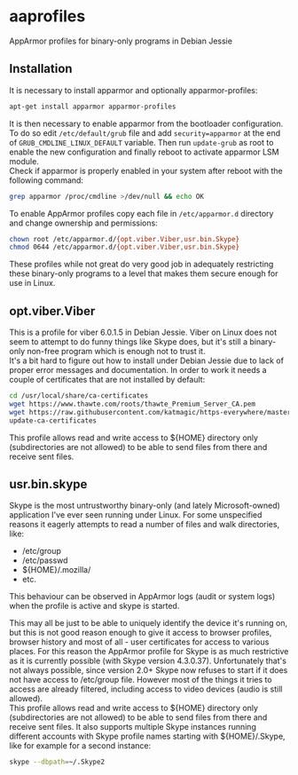 aaprofiles
===
AppArmor profiles for binary-only programs in Debian Jessie

Installation
---
It is necessary to install apparmor and optionally apparmor-profiles:
```sh
apt-get install apparmor apparmor-profiles
```
It is then necessary to enable apparmor from the bootloader configuration. To do so edit `/etc/default/grub` file and add `security=apparmor` at the end of `GRUB_CMDLINE_LINUX_DEFAULT` variable. Then run `update-grub` as root to enable the new configuration and finally reboot to activate apparmor LSM module.  
Check if apparmor is properly enabled in your system after reboot with the following command:
```sh
grep apparmor /proc/cmdline >/dev/null && echo OK
```
To enable AppArmor profiles copy each file in `/etc/apparmor.d` directory and change ownership and permissions:
```sh
chown root /etc/apparmor.d/{opt.viber.Viber,usr.bin.Skype}
chmod 0644 /etc/apparmor.d/{opt.viber.Viber,usr.bin.Skype}
```
These profiles while not great do very good job in adequately restricting these binary-only programs to a level that makes them secure enough for use in Linux.

opt.viber.Viber
---

This is a profile for viber 6.0.1.5 in Debian Jessie. Viber on Linux does not seem to attempt to do funny things like Skype does, but it's still a binary-only non-free program which is enough not to trust it.  
It's a bit hard to figure out how to install under Debian Jessie due to lack of proper error messages and documentation. In order to work it needs a couple of certificates that are not installed by default:
```sh
cd /usr/local/share/ca-certificates
wget https://www.thawte.com/roots/thawte_Premium_Server_CA.pem
wget https://raw.githubusercontent.com/katmagic/https-everywhere/master/cert-validity/mozilla/builtin-certs/Thawte_Premium_Server_CA.crt
update-ca-certificates
```
This profile allows read and write access to ${HOME} directory only (subdirectories are not allowed) to be able to send files from there and receive sent files.  

usr.bin.skype
---

Skype is the most untrustworthy binary-only (and lately Microsoft-owned) application I've ever seen running under Linux. For some unspecified reasons it eagerly attempts to read a number of files and walk directories, like:

* /etc/group
* /etc/passwd
* ${HOME}/.mozilla/
* etc.

This behaviour can be observed in AppArmor logs (audit or system logs) when the profile is active and skype is started.

This may all be just to be able to uniquely identify the device it's running on, but this is not good reason enough to give it access to browser profiles, browser history and most of all - user certificates for access to various places. For this reason the AppArmor profile for Skype is as much restrictive as it is currently possible (with Skype version 4.3.0.37). Unfortunately that's not always possible, since version 2.0+ Skype now refuses to start if it does not have access to /etc/group file. However most of the things it tries to access are already filtered, including access to video devices (audio is still allowed).  
This profile allows read and write access to ${HOME} directory only (subdirectories are not allowed) to be able to send files from there and receive sent files.
It also supports multiple Skype instances running different accounts with Skype profile names starting with ${HOME}/.Skype, like for example for a second instance:
```sh
skype --dbpath=~/.Skype2
```
